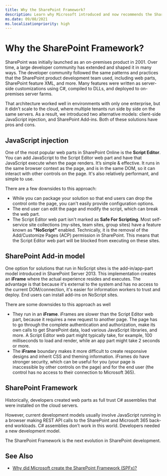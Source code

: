 ```yaml
---
title: Why the SharePoint Framework?
description: Learn why Microsoft introduced and now recommends the SharePoint Framework for customer SharePoint extensibility and customizations.
ms.date: 09/08/2021
ms.localizationpriority: high
---
```


# Why the SharePoint Framework?

SharePoint was initially launched as an on-premises product in 2001. Over time, a large developer community has extended and shaped it in many ways. The developer community followed the same patterns and practices that the SharePoint product development team used, including web parts, SharePoint feature XML, and more. Many features were written as server-side customizations using C#, compiled to DLLs, and deployed to on-premises server farms.

That architecture worked well in environments with only one enterprise, but it didn’t scale to the cloud, where multiple tenants run side by side on the same servers. As a result, we introduced two alternative models: client-side JavaScript injection, and SharePoint Add-ins. Both of these solutions have pros and cons.

## JavaScript injection

One of the most popular web parts in SharePoint Online is the **Script Editor**. You can add JavaScript to the Script Editor web part and have that JavaScript execute when the page renders. It’s simple & effective. It runs in the same browser context as the page, and is in the same DOM, so it can interact with other controls on the page. It's also relatively performant, and simple to use.

There are a few downsides to this approach:

- While you can package your solution so that end users can drop the control onto the page, you can't easily provide configuration options.
- The end user can edit the page and modify the script, which can break the web part.
- The Script Editor web part isn't marked as **Safe For Scripting**. Most self-service site collections (my-sites, team sites, group sites) have a feature known as **"NoScript"** enabled. Technically, it is the removal of the Add/Customize Pages (ACP) permission in SharePoint. This means that the Script Editor web part will be blocked from executing on these sites.

## SharePoint Add-in model

One option for solutions that run in NoScript sites is the add-in/app-part model introduced in SharePoint Server 2013. This implementation creates an **iFrame** where the actual experience resides and executes. The advantage is that because it's external to the system and has no access to the current DOM/connection, it's easier for information workers to trust and deploy. End users can install add-ins on NoScript sites.

There are some downsides to this approach as well

- They run in an **iFrame**. iFrames are slower than the Script Editor web part, because it requires a new request to another page. The page has to go through the complete authentication and authorization, make its own calls to get SharePoint data, load various JavaScript libraries, and more. A Script Editor web part might typically take, for example, 100 milliseconds to load and render, while an app part might take 2 seconds or more.
- The **iFrame** boundary makes it more difficult to create responsive designs and inherit CSS and theming information. iFrames do have stronger security, which can be useful for you (your page is inaccessible by other controls on the page) and for the end user (the control has no access to their connection to Microsoft 365).

## SharePoint Framework

Historically, developers created web parts as full trust C# assemblies that were installed on the cloud servers.

However, current development models usually involve JavaScript running in a browser making REST API calls to the SharePoint and Microsoft 365 back-end workloads. C# assemblies don’t work in this world. Developers needed a new development model.

The SharePoint Framework is the next evolution in SharePoint development.

## See Also

- [Why did Microsoft create the SharePoint Framework (SPFx)?](https://www.voitanos.io/blog/spfx-5w1h-why-did-microsoft-create-sharepoint-framework/)
